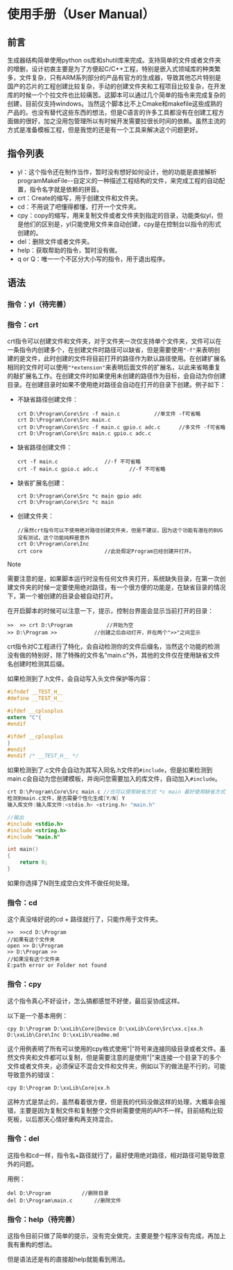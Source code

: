 # 使用手册（User Manual）

## 前言

生成器结构简单使用python os库和shutil库来完成。支持简单的文件或者文件夹的增删，设计初衷主要是为了方便起C/C++工程，特别是嵌入式领域库的种类繁多，文件复杂，只有ARM系列部分的产品有官方的生成器，导致其他芯片特别是国产的芯片的工程创建比较复杂，手动的创建文件夹和工程项目比较复杂，在开发库的时候一个个拉文件也比较痛苦。这脚本可以通过几个简单的指令来完成复杂的创建，目前仅支持windows。当然这个脚本比不上Cmake和makefile这些成熟的产品的。也没有替代这些东西的想法，但是C语言的许多工具都没有在创建工程方面做的很好，加之没用包管理所以有时候开发需要拉很长时间的依赖。虽然主流的方式是准备模板工程，但是我觉的还是有一个工具来解决这个问题更好。

## 指令列表

- yl：这个指令还在制作当作，暂时没有想好如何设计，他的功能是直接解析programMakeFile--自定义的一种描述工程结构的文件，来完成工程的自动配置，指令名字就是依赖的拼音。
- crt：Create的缩写，用于创建文件和文件夹。
- cd：不用说了吧懂得都懂，打开一个文件夹。
- cpy：copy的缩写，用来复制文件或者文件夹到指定的目录，功能类似yl，但是他们的区别是，yl只能使用文件来自动创建，cpy是在控制台以指令的形式创建的。
- del：删除文件或者文件夹。
- help：获取帮助的指令，暂时没有做。
- q or Q：唯一一个不区分大小写的指令，用于退出程序。

## 语法

### 指令：yl（待完善）

### 指令：crt

crt指令可以创建文件和文件夹，对于文件夹一次仅支持单个文件夹，文件可以在一条指令内创建多个，在创建文件时路径可以缺省，但是需要使用`"-f"`来表明创建的是文件，此时创建的文件将目前打开的路径作为默认路径使用。在创建扩展名相同的文件时可以使用`"*extension"`来表明后面文件的扩展名，以此来省略重复的敲扩展名工作。在创建文件时如果使用未创建的路径作为目标，会自动为你创建目录。在创建目录时如果不使用绝对路径会自动在打开的目录下创建。例子如下：

- 不缺省路径创建文件：

	```
	crt D:\Program\Core\Src -f main.c			//单文件 -f可省略
	crt D:\Program\Core\Src main.c
	crt D:\Program\Core\Src -f main.c gpio.c adc.c		//多文件 -f可省略
	crt D:\Program\Core\Src main.c gpio.c adc.c
	```

- 缺省路径创建文件：

	```
	crt -f main.c				//-f 不可省略
	crt -f main.c gpio.c adc.c  		//-f 不可省略
	```

- 缺省扩展名创建：

	```
	crt D:\Program\Core\Src *c main gpio adc
	crt D:\Program\Core\Src *c main
	```

- 创建文件夹：

	```
	//虽然crt指令可以不使用绝对路径创建文件夹，但是不建议，因为这个功能有潜在的BUG没有测试，这个功能纯粹是意外
	crt D:\Program\Core\Inc
	crt core					//此处假定Program已经创建并打开。
	```

> [!NOTE]
>
> 需要注意的是，如果脚本运行时没有任何文件夹打开，系统缺失目录，在第一次创建文件夹的时候一定要使用绝对路径，有一个很方便的功能是，在缺省目录的情况下，第一个被创建的目录会被自动打开。

在开启脚本的时候可以注意一下，提示，控制台界面会显示当前打开的目录：

```//
>>  >> crt D:\Program			//开始为空
>> D:\Program >>			//创建之后自动打开，并在两个">>"之间显示
```

crt指令对C工程进行了特化，会自动检测你的文件后缀名，当然这个功能的检测没有做的特别好，除了特殊的文件名"main.c"外，其他的文件仅在使用缺省文件名创建时检测其后缀。

如果检测到了.h文件，会自动写入头文件保护等内容：

```c
#ifndef __TEST_H__
#define __TEST_H__

#ifdef __cplusplus
extern "C"{
#endif

#ifdef __cplusplus
}
#endif
#endif /* __TEST_H__ */
```

如果检测到了.c文件会自动为其写入同名.h文件的`#include`，但是如果检测到main.c会自动为您创建模板，并询问您需要加入的库文件，自动加入`#include`。

```c
crt D:\Program\Core\Src main.c //也可以使用缺省方式 *c main 最好使用缺省方式
检测到main.c文件，是否需要个性化生成[Y/N] Y
输入库文件:输入库文件:<stdio.h> <string.h> "main.h"

//输出
#include <stdio.h>
#include <string.h>
#include "main.h"

int main()
{
	return 0;
}

```

如果你选择了N则生成空白文件不做任何处理。

### 指令：cd

这个真没啥好说的cd + 路径就行了，只能作用于文件夹。

```
>>  >>cd D:\Program
//如果有这个文件夹
open >> D:\Program
>> D:\Program >> 
//如果没有这个文件夹
E:path error or Folder not found
```

### 指令：cpy

这个指令真心不好设计，怎么搞都感觉不好使，最后妥协成这样。

以下是一个基本用例：

```
cpy D:\Program D:\xxLib\Core|Device D:\xxLib\Core\Src\xx.c|xx.h D:\xxLib\Core\Inc D:\xxLib\readme.md
```

这个用例表明了所有可以使用的cpy格式使用"|"符号来连接同级目录或者文件。虽然文件夹和文件都可以复制，但是需要注意的是使用"|"来连接一个目录下的多个文件或者文件夹，必须保证不混合文件和文件夹，例如以下的做法是不行的，可能导致意外的错误：

```
cpy D:\Program D:\xxLib\Core|xx.h
```

这种方式是禁止的，虽然看着很方便，但是我的代码没做这样的处理，大概率会报错，主要是因为复制文件和复制整个文件树需要使用的API不一样。目前结构比较死板，以后那天心情好重构再支持混合。

### 指令：del

这指令和cd一样，指令名+路径就行了，最好使用绝对路径，相对路径可能导致意外的问题。

用例：

```
del D:\Program			//删除目录
del D:\Program\main.c		//删除文件
```

### 指令：help（待完善）

这指令目前只做了简单的提示，没有完全做完，主要是整个程序没有完成，再加上我有重构的想法。

但是语法还是有的直接敲help就能看到用法。


